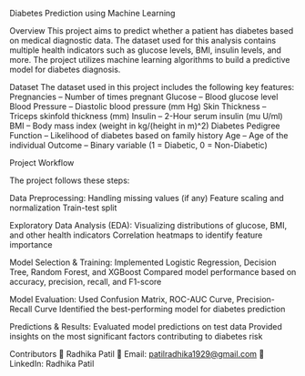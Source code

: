 Diabetes Prediction using Machine Learning


Overview
This project aims to predict whether a patient has diabetes based on medical diagnostic data. The dataset used for this analysis contains multiple health indicators such as glucose levels, BMI, insulin levels, and more. The project utilizes machine learning algorithms to build a predictive model for diabetes diagnosis.

Dataset
The dataset used in this project includes the following key features:
Pregnancies – Number of times pregnant
Glucose – Blood glucose level
Blood Pressure – Diastolic blood pressure (mm Hg)
Skin Thickness – Triceps skinfold thickness (mm)
Insulin – 2-Hour serum insulin (mu U/ml)
BMI – Body mass index (weight in kg/(height in m)^2)
Diabetes Pedigree Function – Likelihood of diabetes based on family history
Age – Age of the individual
Outcome – Binary variable (1 = Diabetic, 0 = Non-Diabetic)

Project Workflow

The project follows these steps:

Data Preprocessing:
Handling missing values (if any)
Feature scaling and normalization
Train-test split

Exploratory Data Analysis (EDA):
Visualizing distributions of glucose, BMI, and other health indicators
Correlation heatmaps to identify feature importance

Model Selection & Training:
Implemented Logistic Regression, Decision Tree, Random Forest, and XGBoost
Compared model performance based on accuracy, precision, recall, and F1-score

Model Evaluation:
Used Confusion Matrix, ROC-AUC Curve, Precision-Recall Curve
Identified the best-performing model for diabetes prediction

Predictions & Results:
Evaluated model predictions on test data
Provided insights on the most significant factors contributing to diabetes risk


Contributors
👤 Radhika Patil
📧 Email: patilradhika1929@gmail.com
🔗 LinkedIn: Radhika Patil
